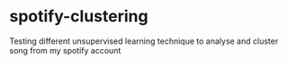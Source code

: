 # spotify-clustering
Testing different unsupervised learning technique to analyse and cluster song from my spotify account
